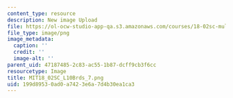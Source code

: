 ```yaml
---
content_type: resource
description: New image Upload
file: https://ol-ocw-studio-app-qa.s3.amazonaws.com/courses/18-02sc-multivariable-calculus-fall-2010/199d89530ad0a7423e6a7d4b30ea1ca3_MIT18_02SC_L10Brds_7.png
file_type: image/png
image_metadata:
  caption: ''
  credit: ''
  image-alt: ''
parent_uid: 47187485-2c83-ac55-1b87-dcff9cb3f6cc
resourcetype: Image
title: MIT18_02SC_L10Brds_7.png
uid: 199d8953-0ad0-a742-3e6a-7d4b30ea1ca3
---
```

